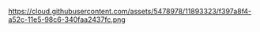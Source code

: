 https://cloud.githubusercontent.com/assets/5478978/11893323/f397a8f4-a52c-11e5-98c6-340faa2437fc.png
